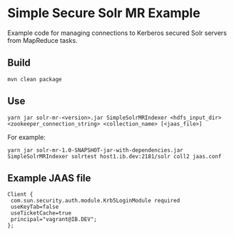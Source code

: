 # Simple Secure Solr MR Example
  
Example code for managing connections to Kerberos secured Solr servers from MapReduce tasks.

## Build

```
mvn clean package
```

## Use

```
yarn jar solr-mr-<version>.jar SimpleSolrMRIndexer <hdfs_input_dir> <zookeeper_connection_string> <collection_name> [<jaas_file>]
```

For example:

```
yarn jar solr-mr-1.0-SNAPSHOT-jar-with-dependencies.jar SimpleSolrMRIndexer solrtest host1.ib.dev:2181/solr coll2 jaas.conf
```

## Example JAAS file

```
Client {
 com.sun.security.auth.module.Krb5LoginModule required
 useKeyTab=false
 useTicketCache=true
 principal="vagrant@IB.DEV";
};
```
